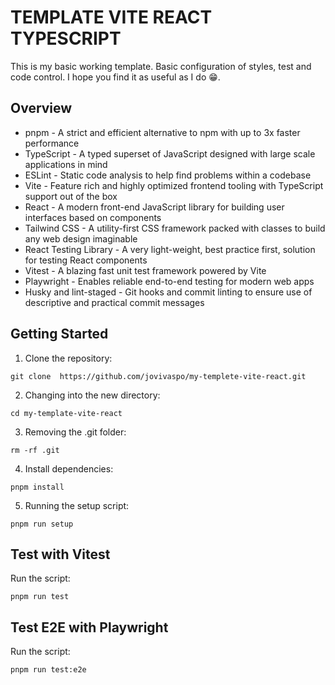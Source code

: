 # TEMPLATE VITE REACT TYPESCRIPT

This is my basic working template. Basic configuration of styles, test and code control. I hope you find it as useful as I do 😁.

## Overview

- pnpm - A strict and efficient alternative to npm with up to 3x faster performance
- TypeScript - A typed superset of JavaScript designed with large scale applications in mind
- ESLint - Static code analysis to help find problems within a codebase
- Vite - Feature rich and highly optimized frontend tooling with TypeScript support out of the box
- React - A modern front-end JavaScript library for building user interfaces based on components
- Tailwind CSS - A utility-first CSS framework packed with classes to build any web design imaginable
- React Testing Library - A very light-weight, best practice first, solution for testing React components
- Vitest - A blazing fast unit test framework powered by Vite
- Playwright - Enables reliable end-to-end testing for modern web apps
- Husky and lint-staged - Git hooks and commit linting to ensure use of descriptive and practical commit messages

## Getting Started

1. Clone the repository:

```
git clone  https://github.com/jovivaspo/my-templete-vite-react.git
```

2. Changing into the new directory:

```
cd my-template-vite-react
```

3. Removing the .git folder:

```
rm -rf .git
```

4. Install dependencies:

```
pnpm install
```

5. Running the setup script:

```
pnpm run setup
```

## Test with Vitest

Run the script:

```
pnpm run test
```

## Test E2E with Playwright

Run the script:

```
pnpm run test:e2e
```
